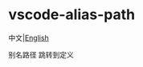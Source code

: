 # vscode-alias-path 
中文|[English](https://github.com/0851/vscode-alias-path/blob/master/README.EN.md)

别名路径 跳转到定义